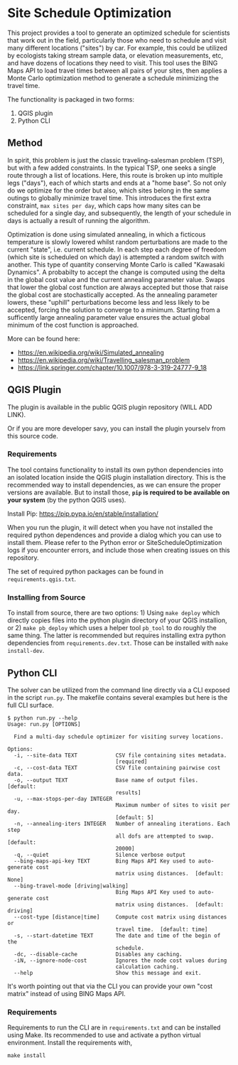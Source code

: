 # Site Schedule Optimization

This project provides a tool to generate an optimized schedule for scientists that work out in the field, particularly those who need to schedule and visit many different locations ("sites") by car. For example, this could be utilized by ecologists taking stream sample data, or elevation measurements, etc, and have dozens of locations they need to visit. This tool uses the BING Maps API to load travel times between all pairs of your sites, then applies a Monte Carlo optimization method to generate a schedule minimizing the travel time.

The functionality is packaged in two forms:
1) QGIS plugin
2) Python CLI

## Method

In spirit, this problem is just the classic traveling-salesman problem (TSP), but with a few added constraints. In the typical TSP, one seeks a single route through a list of locations. Here, this route is broken up into multiple legs ("days"), each of which starts and ends at a "home base". So not only do we optimize for the order but also, which sites belong in the same outings to globally minimize travel time. This introduces the first extra constraint, `max sites per day`, which caps how many sites can be scheduled for a single day, and subsequently, the length of your schedule in days is actually a result of running the algorithm.

Optimization is done using simulated annealing, in which a ficticous temperature is slowly lowered whilst random perturbations are made to the current "state", i.e. current schedule. In each step each degree of freedom (which site is scheduled on which day) is attempted a random switch with another. This type of quantity conserving Monte Carlo is called "Kawasaki Dynamics". A probabilty to accept the change is computed using the delta in the global cost value and the current annealing parameter value. Swaps that lower the global cost function are always accepted but those that raise the global cost are stochastically accepted. As the annealing parameter lowers, these "uphill" perturbations become less and less likely to be accepted, forcing the solution to converge to a minimum. Starting from a sufficently large annealing parameter value ensures the actual global minimum of the cost function is approached.

More can be found here:
- https://en.wikipedia.org/wiki/Simulated_annealing
- https://en.wikipedia.org/wiki/Travelling_salesman_problem
- https://link.springer.com/chapter/10.1007/978-3-319-24777-9_18


## QGIS Plugin

The plugin is available in the public QGIS plugin repository (WILL ADD LINK).

Or if you are more developer savy, you can install the plugin yourselv from this source code.

### Requirements

The tool contains functionality to install its own python dependencies into an isolated location inside the QGIS plugin installation directory. This is the recommended way to install dependencies, as we can ensure the proper versions are available. But to install those, **`pip` is required to be available on your system** (by the python QGIS uses).

Install Pip: https://pip.pypa.io/en/stable/installation/

When you run the plugin, it will detect when you have not installed the required python dependences and provide a dialog which you can use to install them. Please refer to the Python error or SiteScheduleOptimization logs if you encounter errors, and include those when creating issues on this repository.

The set of required python packages can be found in `requirements.qgis.txt`.

### Installing from Source

To install from source, there are two options: 1) Using `make deploy` which directly copies files into the python plugin directory of your QGIS installion, or 2) `make pb_deploy` which uses a helper tool `pb_tool` to do roughly the same thing. The latter is recommended but requires installing extra python dependencies from `requirements.dev.txt`. Those can be installed with `make install-dev`.


## Python CLI

The solver can be utilized from the command line directly via a CLI exposed in the script `run.py`. The makefile contains several examples but here is the full CLI surface.

```
$ python run.py --help
Usage: run.py [OPTIONS]

  Find a multi-day schedule optimizer for visiting survey locations.

Options:
  -i, --site-data TEXT            CSV file containing sites metadata.
                                  [required]
  -c, --cost-data TEXT            CSV file containing pairwise cost data.
  -o, --output TEXT               Base name of output files.  [default:
                                  results]
  -u, --max-stops-per-day INTEGER
                                  Maximum number of sites to visit per day.
                                  [default: 5]
  -n, --annealing-iters INTEGER   Number of annealing iterations. Each step
                                  all dofs are attempted to swap.  [default:
                                  20000]
  -q, --quiet                     Silence verbose output
  --bing-maps-api-key TEXT        Bing Maps API Key used to auto-generate cost
                                  matrix using distances.  [default: None]
  --bing-travel-mode [driving|walking]
                                  Bing Maps API Key used to auto-generate cost
                                  matrix using distances.  [default: driving]
  --cost-type [distance|time]     Compute cost matrix using distances or
                                  travel time.  [default: time]
  -s, --start-datetime TEXT       The date and time of the begin of the
                                  schedule.
  -dc, --disable-cache            Disables any caching.
  -iN, --ignore-node-cost         Ignores the node cost values during
                                  calculation caching.
  --help                          Show this message and exit.
```

It's worth pointing out that via the CLI you can provide your own "cost matrix" instead of
using BING Maps API.


### Requirements

Requirements to run the CLI are in `requirements.txt` and can be installed using Make. Its recommended to use and activate a python virtual environment. Install the requirements with,
```
make install
```
